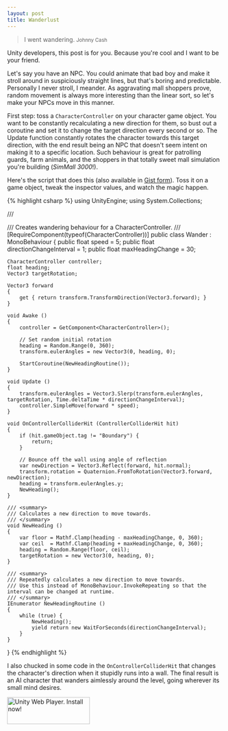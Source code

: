 ```yaml
---
layout: post
title: Wanderlust
---
```


> I went wandering.
> <small>Johnny Cash</small>

Unity developers, this post is for you. Because you're cool and I want to be your friend.

Let's say you have an NPC. You could animate that bad boy and make it stroll around in suspiciously straight lines, but that's boring and predictable. Personally I never stroll, I meander. As aggravating mall shoppers prove, random movement is always more interesting than the linear sort, so let's make your NPCs move in this manner.

First step: toss a `CharacterController` on your character game object. You want to be constantly recalculating a new direction for them, so bust out a coroutine and set it to change the target direction every second or so. The Update function constantly rotates the character towards this target direction, with the end result being an NPC that doesn't seem intent on making it to a specific location. Such behaviour is great for patrolling guards, farm animals, and the shoppers in that totally sweet mall simulation you're building (*SimMall 3000*!).

Here's the script that does this (also available in [Gist form](https://gist.github.com/1337455)). Toss it on a game object, tweak the inspector values, and watch the magic happen.

{% highlight csharp %}
using UnityEngine;
using System.Collections;

/// <summary>
/// Creates wandering behaviour for a CharacterController.
/// </summary>
[RequireComponent(typeof(CharacterController))]
public class Wander : MonoBehaviour
{
	public float speed = 5;
	public float directionChangeInterval = 1;
	public float maxHeadingChange = 30;

	CharacterController controller;
	float heading;
	Vector3 targetRotation;

	Vector3 forward
	{
		get { return transform.TransformDirection(Vector3.forward); }
	}

	void Awake ()
	{
		controller = GetComponent<CharacterController>();

		// Set random initial rotation
		heading = Random.Range(0, 360);
		transform.eulerAngles = new Vector3(0, heading, 0);

		StartCoroutine(NewHeadingRoutine());
	}

	void Update ()
	{
		transform.eulerAngles = Vector3.Slerp(transform.eulerAngles, targetRotation, Time.deltaTime * directionChangeInterval);
		controller.SimpleMove(forward * speed);
	}

	void OnControllerColliderHit (ControllerColliderHit hit)
	{
		if (hit.gameObject.tag != "Boundary") {
			return;
		}

		// Bounce off the wall using angle of reflection
		var newDirection = Vector3.Reflect(forward, hit.normal);
		transform.rotation = Quaternion.FromToRotation(Vector3.forward, newDirection);
		heading = transform.eulerAngles.y;
		NewHeading();
	}

	/// <summary>
	/// Calculates a new direction to move towards.
	/// </summary>
	void NewHeading ()
	{
		var floor = Mathf.Clamp(heading - maxHeadingChange, 0, 360);
		var ceil  = Mathf.Clamp(heading + maxHeadingChange, 0, 360);
		heading = Random.Range(floor, ceil);
		targetRotation = new Vector3(0, heading, 0);
	}

	/// <summary>
	/// Repeatedly calculates a new direction to move towards.
	/// Use this instead of MonoBehaviour.InvokeRepeating so that the interval can be changed at runtime.
	/// </summary>
	IEnumerator NewHeadingRoutine ()
	{
		while (true) {
			NewHeading();
			yield return new WaitForSeconds(directionChangeInterval);
		}
	}
}
{% endhighlight %}

I also chucked in some code in the `OnControllerColliderHit` that changes the character's direction when it stupidly runs into a wall. The final result is an AI character that wanders aimlessly around the level, going wherever its small mind desires.

<div id="unityPlayer">
	<div class="missing">
		<a href="http://unity3d.com/webplayer/" title="Unity Web Player. Install now!">
			<img style="width: 193px; height: 63px;" alt="Unity Web Player. Install now!" src="http://webplayer.unity3d.com/installation/getunity.png" />
		</a>
	</div>
</div>
<script src="http://webplayer.unity3d.com/download_webplayer-3.x/3.0/uo/UnityObject.js"></script>
<script>
function GetUnity() {
	if (typeof unityObject != "undefined") {
		return unityObject.getObjectById("unityPlayer");
	}
	return null;
}
if (typeof unityObject != "undefined") {
	unityObject.embedUnity("unityPlayer", "/files/wander.unity3d", 440, 440);
}
</script>
